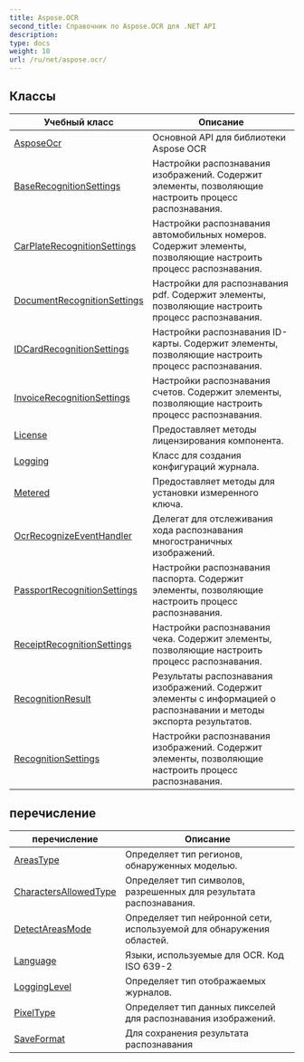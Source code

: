 ```yaml
---
title: Aspose.OCR
second_title: Справочник по Aspose.OCR для .NET API
description: 
type: docs
weight: 10
url: /ru/net/aspose.ocr/
---
```



## Классы

| Учебный класс | Описание |
| --- | --- |
| [AsposeOcr](./asposeocr/) | Основной API для библиотеки Aspose OCR |
| [BaseRecognitionSettings](./baserecognitionsettings/) | Настройки распознавания изображений. Содержит элементы, позволяющие настроить процесс распознавания. |
| [CarPlateRecognitionSettings](./carplaterecognitionsettings/) | Настройки распознавания автомобильных номеров. Содержит элементы, позволяющие настроить процесс распознавания. |
| [DocumentRecognitionSettings](./documentrecognitionsettings/) | Настройки для распознавания pdf. Содержит элементы, позволяющие настроить процесс распознавания. |
| [IDCardRecognitionSettings](./idcardrecognitionsettings/) | Настройки распознавания ID-карты. Содержит элементы, позволяющие настроить процесс распознавания. |
| [InvoiceRecognitionSettings](./invoicerecognitionsettings/) | Настройки распознавания счетов. Содержит элементы, позволяющие настроить процесс распознавания. |
| [License](./license/) | Предоставляет методы лицензирования компонента. |
| [Logging](./logging/) | Класс для создания конфигураций журнала. |
| [Metered](./metered/) | Предоставляет методы для установки измеренного ключа. |
| [OcrRecognizeEventHandler](./ocrrecognizeeventhandler/) | Делегат для отслеживания хода распознавания многостраничных изображений. |
| [PassportRecognitionSettings](./passportrecognitionsettings/) | Настройки распознавания паспорта. Содержит элементы, позволяющие настроить процесс распознавания. |
| [ReceiptRecognitionSettings](./receiptrecognitionsettings/) | Настройки распознавания чека. Содержит элементы, позволяющие настроить процесс распознавания. |
| [RecognitionResult](./recognitionresult/) | Результаты распознавания изображений. Содержит элементы с информацией о распознавании и методы экспорта результатов. |
| [RecognitionSettings](./recognitionsettings/) | Настройки распознавания изображений. Содержит элементы, позволяющие настроить процесс распознавания. |
## перечисление

| перечисление | Описание |
| --- | --- |
| [AreasType](./areastype/) | Определяет тип регионов, обнаруженных моделью. |
| [CharactersAllowedType](./charactersallowedtype/) | Определяет тип символов, разрешенных для результата распознавания. |
| [DetectAreasMode](./detectareasmode/) | Определяет тип нейронной сети, используемой для обнаружения областей. |
| [Language](./language/) | Языки, используемые для OCR. Код ISO 639-2 |
| [LoggingLevel](./logginglevel/) | Определяет тип отображаемых журналов. |
| [PixelType](./pixeltype/) | Определяет тип данных пикселей для распознавания изображений. |
| [SaveFormat](./saveformat/) | Для сохранения результата распознавания |



